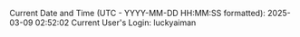 Current Date and Time (UTC - YYYY-MM-DD HH:MM:SS formatted): 2025-03-09 02:52:02
Current User's Login: luckyaiman
